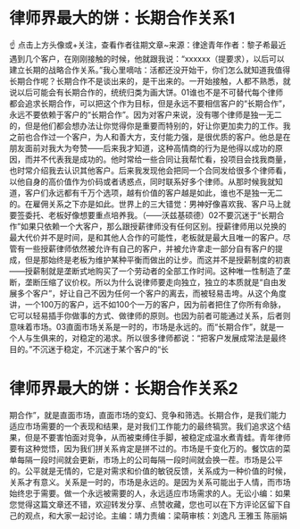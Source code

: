 # 律师界最大的饼：长期合作关系1

☝ 点击上方头像或+关注，查看作者往期文章~来源：律途青年作者：黎子希最近遇到几个客户，在刚刚接触的时候，他就跟我说：“xxxxxx（提要求），以后可以建立长期的战略合作关系。”我心里嘀咕：活都还没开始干，你们怎么就知道我值得长期合作呢？长期合作不是谈出来的，是干出来的。一开始接触，人都不熟悉，就说以后可能会有长期合作的，统统归类为画大饼。01谁也不是不可替代每个律师都会追求长期合作，可以把这个作为目标，但是永远不要相信客户的“长期合作”，永远不要依赖于客户的“长期合作”。因为对客户来说，没有哪个律师是独一无二的，但是他们都会想办法让你觉得你是重要而特别的，好让你更加卖力的工作。我之前也合作过一个客户，为人和善大方，支付能力强，是很优质的客户。他总是在朋友面前对我大为夸赞——后来我才知道，这种高情商的行为是他得以成功的原因，而并不代表我是成功的。他时常给一些合同让我帮忙看，投项目会找我商量，也时常介绍我去认识其他客户。后来我发现他会把同一个合同发给很多个律师看，以他自身的高价值作为价码或者诱惑点，同时联系好多个律师。从那时候我就知道，客户们永远都有千万个选项，越有价值的客户越是如此，谁也不是独一无二的。在雇佣关系之下亦是如此。世界上的三大错觉：男神好像喜欢我、客户马上就要签委托、老板好像想要重点培养我。（——沃兹基硕德）02不要沉迷于“长期合作”如果只依赖一个大客户，那么跟授薪律师没有任何区别。授薪律师用以兑换的最大代价并不是时间，是和其他人合作的可能性，老板就是最大且唯一的客户。尽管有一些授薪律师依然被允许有自己的客户，并被允许拿走一部分自有客户的提成，但是那始终是老板为维护某种平衡而做出的让步。而这并不是授薪制度的初衷——授薪制就是垄断式地购买了一个劳动者的全部工作时间。这种唯一性制造了垄断，垄断压缩了议价权。所以为什么说律师要走向独立，独立的本质就是“自由发展多个客户”，好让自己不因为任何一个客户的离去，而被轻易击垮。从这个角度讲，一个100万的客户，远不如100个一万的客户，因为前者把住了你所有命脉，它可以轻易插手你做事的方式、做律师的原则。也因为前者可能通过关系，后者则意味着市场。03直面市场关系是一时的，市场是永远的。而“长期合作”，就是一个人与生俱来的，对稳定的渴求。所以很多律师都说：“把客户发展成常法是最终目的。”不沉迷于稳定，不沉迷于某个客户的“长

# 律师界最大的饼：长期合作关系2

期合作”，就是直面市场，直面市场的变幻、竞争和筛选。长期合作，是我们能力适应市场需要的一个表现和结果，是对我们工作能力的最终犒赏。我们追求这个结果，但是不要害怕面对竞争，从而被束缚住手脚，被稳定成温水煮青蛙。青年律师要有这种觉悟，因为我们拼关系肯定是拼不过的。市场是千变化万的。餐饮店的菜单每隔一段时间就会更新，市场上的公司每隔一段时间就会换一茬。市场是公平的。公平就是无情的，它是对需求和价值的敏锐反馈，关系成为一种价值的时候，关系才有意义。关系是一时的，市场是永远的。是因为关系可能出于人情，而市场始终忠于需要。做一个永远被需要的人，永远适应市场需求的人。无讼小编：如果您觉得这篇文章还不错，欢迎转发分享、点赞收藏，您也可以在下方评论区留下自己的观点，和大家一起讨论。主编：靖力责编：梁萌审核：刘逸凡 王雅玉 陈丽娟

